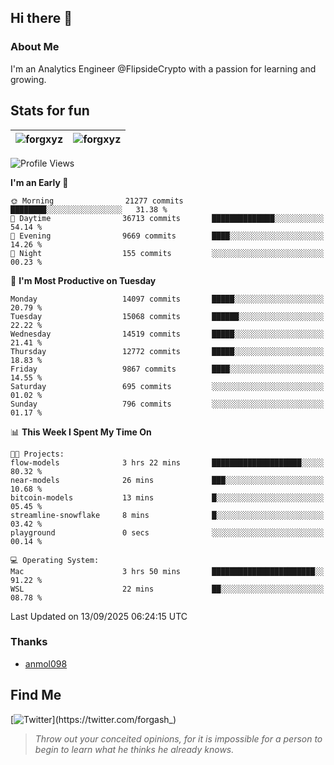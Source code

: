 ## Hi there 👋

### About Me

I'm an Analytics Engineer @FlipsideCrypto with a passion for learning and growing.
  
## Stats for fun

| <img align="center" src="https://github-readme-streak-stats.herokuapp.com/?user=forgxyz&theme=tokyonight" alt="forgxyz" /> | <img align="center" src="https://github-readme-stats.vercel.app/api?username=forgxyz&theme=tokyonight&show_icons=true" alt="forgxyz" /> |
| ------------- |------------- |


<!--START_SECTION:waka-->
![Profile Views](http://img.shields.io/badge/Profile%20Views-0-blue)

**I'm an Early 🐤** 

```text
🌞 Morning                21277 commits       ████████░░░░░░░░░░░░░░░░░   31.38 % 
🌆 Daytime                36713 commits       ██████████████░░░░░░░░░░░   54.14 % 
🌃 Evening                9669 commits        ████░░░░░░░░░░░░░░░░░░░░░   14.26 % 
🌙 Night                  155 commits         ░░░░░░░░░░░░░░░░░░░░░░░░░   00.23 % 
```
📅 **I'm Most Productive on Tuesday** 

```text
Monday                   14097 commits       █████░░░░░░░░░░░░░░░░░░░░   20.79 % 
Tuesday                  15068 commits       ██████░░░░░░░░░░░░░░░░░░░   22.22 % 
Wednesday                14519 commits       █████░░░░░░░░░░░░░░░░░░░░   21.41 % 
Thursday                 12772 commits       █████░░░░░░░░░░░░░░░░░░░░   18.83 % 
Friday                   9867 commits        ████░░░░░░░░░░░░░░░░░░░░░   14.55 % 
Saturday                 695 commits         ░░░░░░░░░░░░░░░░░░░░░░░░░   01.02 % 
Sunday                   796 commits         ░░░░░░░░░░░░░░░░░░░░░░░░░   01.17 % 
```


📊 **This Week I Spent My Time On** 

```text
🐱‍💻 Projects: 
flow-models              3 hrs 22 mins       ████████████████████░░░░░   80.32 % 
near-models              26 mins             ███░░░░░░░░░░░░░░░░░░░░░░   10.68 % 
bitcoin-models           13 mins             █░░░░░░░░░░░░░░░░░░░░░░░░   05.45 % 
streamline-snowflake     8 mins              █░░░░░░░░░░░░░░░░░░░░░░░░   03.42 % 
playground               0 secs              ░░░░░░░░░░░░░░░░░░░░░░░░░   00.14 % 

💻 Operating System: 
Mac                      3 hrs 50 mins       ███████████████████████░░   91.22 % 
WSL                      22 mins             ██░░░░░░░░░░░░░░░░░░░░░░░   08.78 % 
```


 Last Updated on 13/09/2025 06:24:15 UTC
<!--END_SECTION:waka-->

### Thanks
 - [anmol098](https://github.com/anmol098/waka-readme-stats/)
  
## Find Me
[![Twitter](https://img.shields.io/twitter/url/https/twitter.com/forgash_.svg?style=social&label=Follow%20%40forgash_)](https://twitter.com/forgash_)


> *Throw out your conceited opinions, for it is impossible for a person to begin to learn what he thinks he already knows.* 
